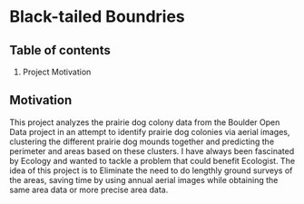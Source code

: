 # Black-tailed Boundries

 Table of contents
 -----------------
1. Project Motivation


Motivation
----------
This project analyzes the prairie dog colony data from the Boulder Open Data project in an attempt to identify prairie dog colonies via aerial images, clustering the different prairie dog mounds together and predicting the perimeter and areas based on these clusters. I have always been fascinated by Ecology and wanted to tackle a problem that could benefit Ecologist. The idea of this project is to Eliminate the need to do lengthly ground surveys of the areas, saving time by using annual aerial images while obtaining the same area data or more precise area data.
